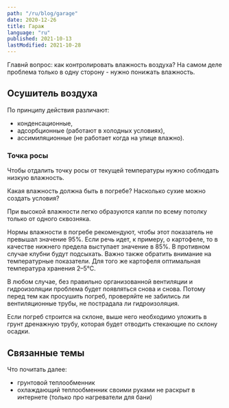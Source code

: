 ```yaml
---
path: "/ru/blog/garage"
date: 2020-12-26
title: Гараж
language: "ru"
published: 2021-10-13
lastModified: 2021-10-28
---
```


Главнй вопрос: как контролировать влажность воздуха? На самом деле проблема только в одну сторону - нужно понижать влажность.

## Осушитель воздуха

По принципу действия различают:
- конденсационные,
- адсорбционные (работают в холодных условиях),
- ассимиляционные (не работает когда на улице влажно).

### Точка росы

Чтобы отдалить точку росы от текущей температуры нужно соблюдать низкую влажность.

Какая влажность должна быть в погребе? Насколько сухие можно создать условия?

При высокой влажности легко образуются капли по всему потолку только от одного сквозняка.

Нормы влажности в погребе рекомендуют, чтобы этот показатель не превышал значение 95%. Если речь идет, к примеру, о картофеле, то в качестве нижнего предела выступает значение в 85%. В противном случае клубни будут подсыхать. Важно также обратить внимание на температурные показатели. Для того же картофеля оптимальная температура хранения 2–5°С.

В любом случае, без правильно организованной вентиляции и гидроизоляции проблема будет появляться снова и снова. Потому перед тем как просушить погреб, проверяйте не забились ли вентиляционные трубы, не пострадала ли гидроизоляция.

Если погреб строится на склоне, выше него необходимо уложить в грунт дренажную трубу, которая будет отводить стекающие по склону осадки.

## Связанные темы

Что почитать далее:

- грунтовой теплообменник
- охлаждающий теплообменник своими руками не раскрыт в интернете (только про нагреватели для бани)